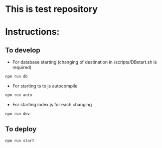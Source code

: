 # This is test repository

# Instructions:

## To develop

- For database starting (changing of destination in /scripts/DBstart.sh is required)

```sh
npm run db
```

- For starting ts to js autocompile

```sh
npm run auto
```

- For starting index.js for each changing

```sh
npm run dev
```

## To deploy

```sh
npm run start
```
